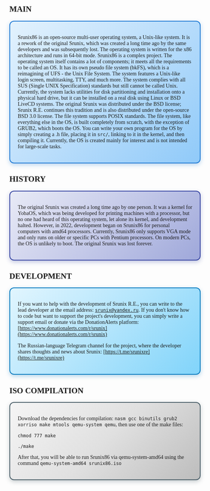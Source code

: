 
## <font face="Comic Sans MS">MAIN</font>

<div style="background: linear-gradient(135deg, #E3F2FD 0%, #BBDEFB 50%, #90CAF9 100%); padding: 20px; border-radius: 12px; border: 2px solid #1976D2; box-shadow: 0 4px 12px rgba(25, 118, 210, 0.3); margin: 15px 0; font-family: 'Comic Sans MS', cursive;">

Srunix86 is an open-source multi-user operating system, a Unix-like system. It is a rework of the original Srunix, which was created a long time ago by the same developers and was subsequently lost.
The operating system is written for the x86 architecture and runs in 64-bit mode.
Srunix86 is a complex project. The operating system itself contains a lot of components; it meets all the requirements to be called an OS. It has its own pseudo file system (bkFS), which is a reimagining of UFS - the Unix File System. The system features a Unix-like login screen, multitasking, TTY, and much more. The system complies with all SUS (Single UNIX Specification) standards but still cannot be called Unix.
Currently, the system lacks utilities for disk partitioning and installation onto a physical hard drive, but it can be installed on a real disk using Linux or BSD LiveCD systems. The original Srunix was distributed under the BSD license; Srunix R.E. continues this tradition and is also distributed under the open-source BSD 3.0 license. The file system supports POSIX standards. The file system, like everything else in the OS, is built completely from scratch, with the exception of GRUB2, which boots the OS. You can write your own program for the OS by simply creating a .h file, placing it in `src/`, linking to it in the kernel, and then compiling it. Currently, the OS is created mainly for interest and is not intended for large-scale tasks.

</div>

## <font face="Comic Sans MS">HISTORY</font>

<div style="background: linear-gradient(135deg, #E8EAF6 0%, #C5CAE9 50%, #9FA8DA 100%); padding: 20px; border-radius: 12px; border: 2px solid #303F9F; box-shadow: 0 4px 12px rgba(48, 63, 159, 0.3); margin: 15px 0; font-family: 'Comic Sans MS', cursive;">

The original Srunix was created a long time ago by one person. It was a kernel for YobaOS, which was being developed for printing machines with a processor, but no one had heard of this operating system, let alone its kernel, and development halted. However, in 2022, development began on Srunix86 for personal computers with amd64 processors. Currently, Srunix86 only supports VGA mode and only runs on older or specific PCs with Pentium processors. On modern PCs, the OS is unlikely to boot. The original Srunix was lost forever.

</div>

## <font face="Comic Sans MS">DEVELOPMENT</font>

<div style="background: linear-gradient(135deg, #E1F5FE 0%, #B3E5FC 50%, #81D4FA 100%); padding: 20px; border-radius: 12px; border: 2px solid #0277BD; box-shadow: 0 4px 12px rgba(2, 119, 189, 0.3); margin: 15px 0; font-family: 'Comic Sans MS', cursive;">

If you want to help with the development of Srunix R.E., you can write to the lead developer at the email address: [`srunix@yandex.ru`](mailto:srunix@yandex.ru). If you don't know how to code but want to support the project's development, you can simply write a support email or donate via the DonationAlerts platform:
[https://www.donationalerts.com/r/srunix](https://www.donationalerts.com/r/srunix)

The Russian-language Telegram channel for the project, where the developer shares thoughts and news about Srunix:
[https://t.me/srunixre](https://t.me/srunixre)

</div>

## <font face="Comic Sans MS">ISO COMPILATION</font>

<div style="background: linear-gradient(135deg, #F5F5F5 0%, #E0E0E0 50%, #BDBDBD 100%); padding: 20px; border-radius: 12px; border: 2px solid #455A64; box-shadow: 0 4px 12px rgba(69, 90, 100, 0.3); margin: 15px 0; font-family: 'Comic Sans MS', cursive;">

Download the dependencies for compilation: `nasm gcc binutils grub2 xorriso make mtools qemu-system qemu`, then use one of the make files:

`chmod 777 make`

`./make`

After that, you will be able to run Srunix86 via qemu-system-amd64 using the command `qemu-system-amd64 srunix86.iso`

</div>
